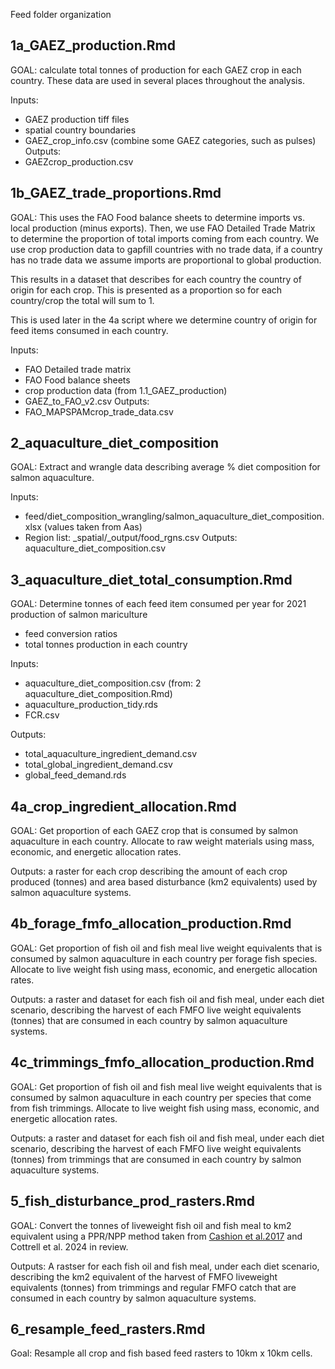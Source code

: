 Feed folder organization

## 1a_GAEZ_production.Rmd

GOAL: calculate total tonnes of production for each GAEZ crop in each country.
These data are used in several places throughout the analysis.

Inputs: 
* GAEZ production tiff files
* spatial country boundaries
* GAEZ_crop_info.csv (combine some GAEZ categories, such as pulses)
Outputs: 
* GAEZcrop_production.csv

## 1b_GAEZ_trade_proportions.Rmd

GOAL: This uses the FAO Food balance sheets to determine imports vs. local production (minus exports). Then, we use FAO Detailed Trade Matrix to determine the proportion of total imports coming from each country.  We use crop production data to gapfill countries with no trade data, if a country has no trade data we assume imports are proportional to global production.

This results in a dataset that describes for each country the country of origin for each crop. This is presented as a proportion so for each country/crop the total will sum to 1.  

This is used later in the 4a script where we determine country of origin for feed items consumed in each country.

Inputs: 
* FAO Detailed trade matrix
* FAO Food balance sheets
* crop production data (from 1.1_GAEZ_production)
* GAEZ_to_FAO_v2.csv
Outputs: 
* FAO_MAPSPAMcrop_trade_data.csv


## 2_aquaculture_diet_composition

GOAL: Extract and wrangle data describing average % diet composition for salmon aquaculture.

Inputs:
* feed/diet_composition_wrangling/salmon_aquaculture_diet_composition.xlsx (values taken from Aas)
* Region list: _spatial/_output/food_rgns.csv
Outputs:
aquaculture_diet_composition.csv


## 3_aquaculture_diet_total_consumption.Rmd

GOAL: Determine tonnes of each feed item consumed per year for 2021 production of salmon mariculture  
* feed conversion ratios  
* total tonnes production in each country

Inputs:
* aquaculture_diet_composition.csv (from: 2 aquaculture_diet_composition.Rmd)
* aquaculture_production_tidy.rds 
* FCR.csv

Outputs:
* total_aquaculture_ingredient_demand.csv
* total_global_ingredient_demand.csv
* global_feed_demand.rds


## 4a_crop_ingredient_allocation.Rmd

GOAL: Get proportion of each GAEZ crop that is consumed by salmon aquaculture in each country. Allocate to raw weight materials using mass, economic, and energetic allocation rates.

Outputs: a raster for each crop describing the amount of each crop produced (tonnes) and area based disturbance (km2 equivalents) used by salmon aquaculture systems.


## 4b_forage_fmfo_allocation_production.Rmd

GOAL: Get proportion of fish oil and fish meal live weight equivalents that is consumed by salmon aquaculture in each country per forage fish species. Allocate to live weight fish using mass, economic, and energetic allocation rates. 

Outputs: a raster and dataset for each fish oil and fish meal, under each diet scenario, describing the harvest of each FMFO live weight equivalents (tonnes) that are consumed in each country by salmon aquaculture systems.

## 4c_trimmings_fmfo_allocation_production.Rmd

GOAL: Get proportion of fish oil and fish meal live weight equivalents that is consumed by salmon aquaculture in each country per species that come from fish trimmings. Allocate to live weight fish using mass, economic, and energetic allocation rates. 

Outputs: a raster and dataset for each fish oil and fish meal, under each diet scenario, describing the harvest of each FMFO live weight equivalents (tonnes) from trimmings that are consumed in each country by salmon aquaculture systems.

## 5_fish_disturbance_prod_rasters.Rmd

GOAL: Convert the tonnes of liveweight fish oil and fish meal to km2 equivalent using a PPR/NPP method taken from [Cashion et al.2017](https://doi.org/10.1111/faf.12222) and Cottrell et al. 2024 in review. 

Outputs: A rastser for each fish oil and fish meal, under each diet scenario, describing the km2 equivalent of the harvest of FMFO liveweight equivalents (tonnes) from trimmings and regular FMFO catch that are consumed in each country by salmon aquaculture systems. 

## 6_resample_feed_rasters.Rmd

Goal: Resample all crop and fish based feed rasters to 10km x 10km cells. 


